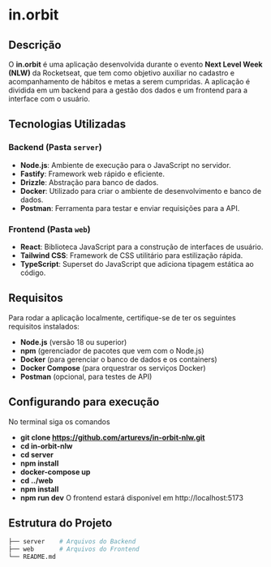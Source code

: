 # in.orbit

## Descrição

O **in.orbit** é uma aplicação desenvolvida durante o evento **Next Level Week (NLW)** da Rocketseat, que tem como objetivo auxiliar no cadastro e acompanhamento de hábitos e metas a serem cumpridas. A aplicação é dividida em um backend para a gestão dos dados e um frontend para a interface com o usuário.

## Tecnologias Utilizadas

### Backend (Pasta `server`)
- **Node.js**: Ambiente de execução para o JavaScript no servidor.
- **Fastify**: Framework web rápido e eficiente.
- **Drizzle**: Abstração para banco de dados.
- **Docker**: Utilizado para criar o ambiente de desenvolvimento e banco de dados.
- **Postman**: Ferramenta para testar e enviar requisições para a API.

### Frontend (Pasta `web`)
- **React**: Biblioteca JavaScript para a construção de interfaces de usuário.
- **Tailwind CSS**: Framework de CSS utilitário para estilização rápida.
- **TypeScript**: Superset do JavaScript que adiciona tipagem estática ao código.

## Requisitos

Para rodar a aplicação localmente, certifique-se de ter os seguintes requisitos instalados:

- **Node.js** (versão 18 ou superior)
- **npm** (gerenciador de pacotes que vem com o Node.js)
- **Docker** (para gerenciar o banco de dados e os containers)
- **Docker Compose** (para orquestrar os serviços Docker)
- **Postman** (opcional, para testes de API)

## Configurando para execução
No terminal siga os comandos
- **git clone https://github.com/arturevs/in-orbit-nlw.git**
- **cd in-orbit-nlw**
- **cd server**
- **npm install**
- **docker-compose up**
- **cd ../web**
- **npm install**
- **npm run dev**
O frontend estará disponível em http://localhost:5173

## Estrutura do Projeto

```bash
├── server    # Arquivos do Backend
├── web       # Arquivos do Frontend
└── README.md


